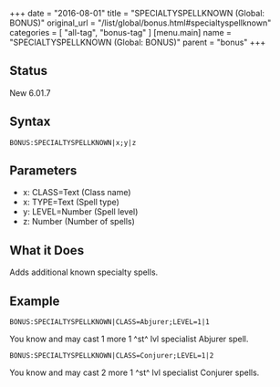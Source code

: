 +++
date = "2016-08-01"
title = "SPECIALTYSPELLKNOWN (Global: BONUS)"
original_url = "/list/global/bonus.html#specialtyspellknown"
categories = [ "all-tag", "bonus-tag" ]
[menu.main]
    name = "SPECIALTYSPELLKNOWN (Global: BONUS)"
    parent = "bonus"
+++

## Status

New 6.01.7

## Syntax

`BONUS:SPECIALTYSPELLKNOWN|x;y|z`

## Parameters

-   x: CLASS=Text (Class name)
-   x: TYPE=Text (Spell type)
-   y: LEVEL=Number (Spell level)
-   z: Number (Number of spells)



What it Does
------------

Adds additional known specialty spells.

Example
-------

`BONUS:SPECIALTYSPELLKNOWN|CLASS=Abjurer;LEVEL=1|1`

You know and may cast 1 more 1 ^st^ lvl specialist Abjurer spell.

`BONUS:SPECIALTYSPELLKNOWN|CLASS=Conjurer;LEVEL=1|2`

You know and may cast 2 more 1 ^st^ lvl specialist Conjurer spells.

